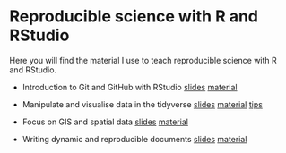 # Reproducible science with R and RStudio

Here you will find the material I use to teach reproducible science with R and RStudio.

* Introduction to Git and GitHub with RStudio [slides](https://oliviergimenez.github.io/quick-intro-git-github-rstudio/#1) [material](https://github.com/oliviergimenez/quick-intro-git-github-rstudio)

* Manipulate and visualise data in the tidyverse [slides](https://oliviergimenez.github.io/intro_tidyverse/#1) [material](https://github.com/oliviergimenez/intro_tidyverse) [tips](https://oliviergimenez.github.io/tidyverse-tips/)

* Focus on GIS and spatial data [slides](https://oliviergimenez.github.io/intro_spatialR/#1) [material](https://github.com/oliviergimenez/intro_spatialR)

* Writing dynamic and reproducible documents [slides](https://oliviergimenez.github.io/intro_rmarkdown/#1) [material](https://github.com/oliviergimenez/intro_rmarkdown)

